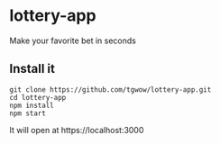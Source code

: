 # lottery-app

Make your favorite bet in seconds


## Install it

```
git clone https://github.com/tgwow/lottery-app.git
cd lottery-app
npm install
npm start
```
It will open at https://localhost:3000
